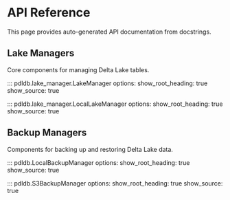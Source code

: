 # API Reference

This page provides auto-generated API documentation from docstrings.

## Lake Managers

Core components for managing Delta Lake tables.

::: pdldb.lake_manager.LakeManager
    options:
      show_root_heading: true
      show_source: true

::: pdldb.lake_manager.LocalLakeManager
    options:
      show_root_heading: true
      show_source: true

## Backup Managers

Components for backing up and restoring Delta Lake data.

::: pdldb.LocalBackupManager
    options:
      show_root_heading: true
      show_source: true

::: pdldb.S3BackupManager
    options:
      show_root_heading: true
      show_source: true